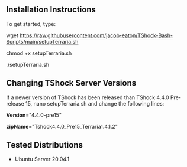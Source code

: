 ## Installation Instructions
To get started, type:

wget https://raw.githubusercontent.com/jacob-eaton/TShock-Bash-Scripts/main/setupTerraria.sh

chmod +x setupTerraria.sh

./setupTerraria.sh

## Changing TShock Server Versions
If a newer version of TShock has been released than TShock 4.4.0 Pre-release 15, nano setupTerraria.sh and change the following lines:


**Version**="4.4.0-pre15"

**zipName**="Tshock4.4.0_Pre15_Terraria1.4.1.2"

## Tested Distributions
- Ubuntu Server 20.04.1
